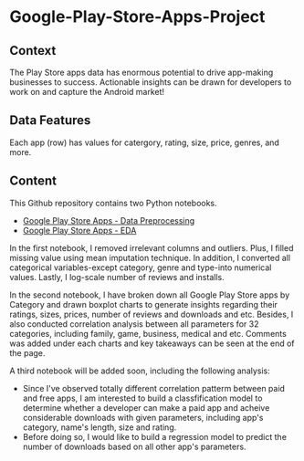 # Google-Play-Store-Apps-Project
## Context
The Play Store apps data has enormous potential to drive app-making businesses to success. Actionable insights can be drawn for developers to work on and capture the Android market!

## Data Features
Each app (row) has values for catergory, rating, size, price, genres, and more.

## Content
This Github repository contains two Python notebooks. 
* [Google Play Store Apps - Data Preprocessing](https://github.com/baolingz/Google-Play-Store-Apps-Project/blob/master/google-play-store-apps-data-preprocessing.ipynb) 
* [Google Play Store Apps - EDA](https://github.com/baolingz/Google-Play-Store-Apps-Project/blob/master/google-play-store-apps-EDA.ipynb)

In the first notebook, I removed irrelevant columns and outliers. Plus, I filled missing value using mean imputation technique. In addition, I converted all categorical variables-except category, genre and type-into numerical values. Lastly, I log-scale number of reviews and installs.

In the second notebook, I have broken down all Google Play Store apps by Category and drawn boxplot charts to generate insights regarding their ratings, sizes, prices, number of reviews and downloads and etc. Besides, I also conducted correlation analysis between all parameters for 32 categories, including family, game, business, medical and etc. Comments was added under each charts and key takeaways can be seen at the end of the page.

A third notebook will be added soon, including the following analysis: 

* Since I've observed totally different correlation patterm between paid and free apps, I am interested to build a classfification model to determine whether a developer can make a paid app and acheive considerable downloads with given parameters, including app's category, name's length, size and rating.     
* Before doing so, I would like to build a regression model to predict the number of downloads based on all other app's parameters.
